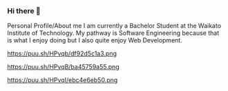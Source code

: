 ### Hi there 👋



Personal Profile/About me
I am currently a Bachelor Student at the Waikato Institute of Technology.
My pathway is Software Engineering because that is what I enjoy doing but I also quite enjoy Web Development.

https://puu.sh/HPvqb/df92d5c1a3.png

https://puu.sh/HPvqB/ba45759a55.png

https://puu.sh/HPvqI/ebc4e6eb50.png
